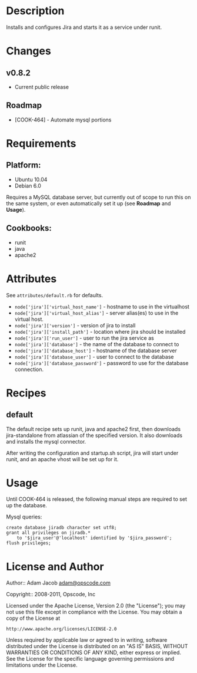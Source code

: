 Description
===========

Installs and configures Jira and starts it as a service under runit.

Changes
=======

## v0.8.2

* Current public release

Roadmap
-------

* [COOK-464] - Automate mysql portions

Requirements
============

## Platform:

* Ubuntu 10.04
* Debian 6.0

Requires a MySQL database server, but currently out of scope to run
this on the same system, or even automatically set it up (see
__Roadmap__ and __Usage__).

## Cookbooks:

* runit
* java
* apache2

Attributes
==========

See `attributes/default.rb` for defaults.

* `node['jira']['virtual_host_name']` - hostname to use in the virtualhost
* `node['jira']['virtual_host_alias']` - server alias(es) to use in
  the virtual host.
* `node['jira']['version']` - version of jira to install
* `node['jira']['install_path']` - location where jira should be installed
* `node['jira']['run_user']` - user to run the jira service as
* `node['jira']['database']` - the name of the database to connect to
* `node['jira']['database_host']` - hostname of the database server
* `node['jira']['database_user']` - user to connect to the database
* `node['jira']['database_password']` - password to use for the
  database connection.

Recipes
=======

default
-------

The default recipe sets up runit, java and apache2 first, then
downloads jira-standalone from atlassian of the specified version. It
also downloads and installs the mysql connector.

After writing the configuration and startup.sh script, jira will start
under runit, and an apache vhost will be set up for it.

Usage
=====

Until COOK-464 is released, the following manual steps are required to
set up the database.

Mysql queries:

    create database jiradb character set utf8;
    grant all privileges on jiradb.*
        to '$jira_user'@'localhost' identified by '$jira_password';
    flush privileges;

License and Author
==================

Author:: Adam Jacob <adam@opscode.com>

Copyright:: 2008-2011, Opscode, Inc

Licensed under the Apache License, Version 2.0 (the "License");
you may not use this file except in compliance with the License.
You may obtain a copy of the License at

    http://www.apache.org/licenses/LICENSE-2.0

Unless required by applicable law or agreed to in writing, software
distributed under the License is distributed on an "AS IS" BASIS,
WITHOUT WARRANTIES OR CONDITIONS OF ANY KIND, either express or implied.
See the License for the specific language governing permissions and
limitations under the License.
